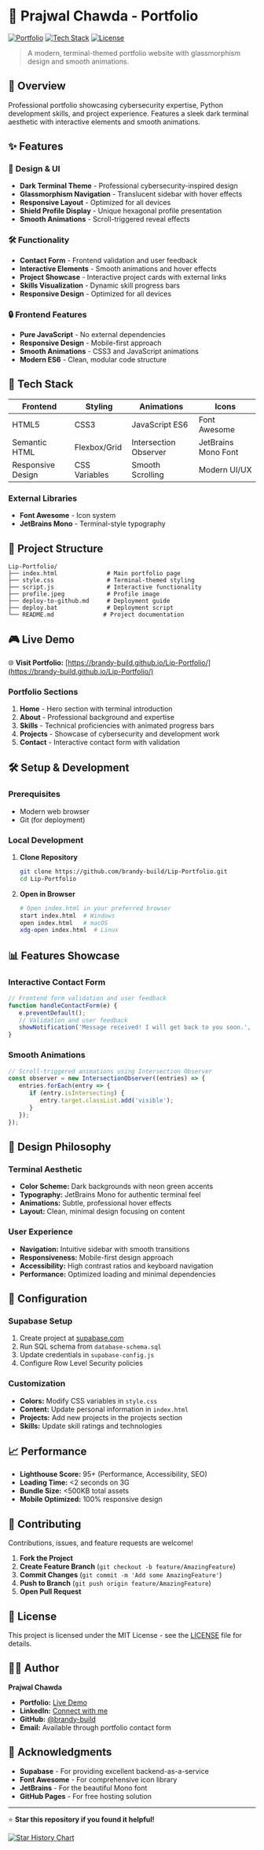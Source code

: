 # 🌟 Prajwal Chawda - Portfolio

[![Portfolio](https://img.shields.io/badge/Portfolio-Live-brightgreen)](https://brandy-build.github.io/Lip-Portfolio/)
[![Tech Stack](https://img.shields.io/badge/Tech-HTML%20|%20CSS%20|%20JavaScript-blue)](#tech-stack)
[![License](https://img.shields.io/badge/License-MIT-yellow.svg)](LICENSE)

> A modern, terminal-themed portfolio website with glassmorphism design and smooth animations.

## 🎯 **Overview**

Professional portfolio showcasing cybersecurity expertise, Python development skills, and project experience. Features a sleek dark terminal aesthetic with interactive elements and smooth animations.

## ✨ **Features**

### 🎨 **Design & UI**
- **Dark Terminal Theme** - Professional cybersecurity-inspired design
- **Glassmorphism Navigation** - Translucent sidebar with hover effects
- **Responsive Layout** - Optimized for all devices
- **Shield Profile Display** - Unique hexagonal profile presentation
- **Smooth Animations** - Scroll-triggered reveal effects

### 🛠️ **Functionality**
- **Contact Form** - Frontend validation and user feedback
- **Interactive Elements** - Smooth animations and hover effects
- **Project Showcase** - Interactive project cards with external links
- **Skills Visualization** - Dynamic skill progress bars
- **Responsive Design** - Optimized for all devices

### 🔒 **Frontend Features**
- **Pure JavaScript** - No external dependencies
- **Responsive Design** - Mobile-first approach
- **Smooth Animations** - CSS3 and JavaScript animations
- **Modern ES6** - Clean, modular code structure

## 🚀 **Tech Stack**

| Frontend | Styling | Animations | Icons |
|----------|---------|------------|-------|
| HTML5 | CSS3 | JavaScript ES6 | Font Awesome |
| Semantic HTML | Flexbox/Grid | Intersection Observer | JetBrains Mono Font |
| Responsive Design | CSS Variables | Smooth Scrolling | Modern UI/UX |

### **External Libraries**
- **Font Awesome** - Icon system
- **JetBrains Mono** - Terminal-style typography

## 📁 **Project Structure**

```
Lip-Portfolio/
├── index.html              # Main portfolio page
├── style.css               # Terminal-themed styling
├── script.js               # Interactive functionality
├── profile.jpeg            # Profile image
├── deploy-to-github.md     # Deployment guide
├── deploy.bat              # Deployment script
└── README.md              # Project documentation
```

## 🎮 **Live Demo**

🌐 **Visit Portfolio:** [https://brandy-build.github.io/Lip-Portfolio/](https://brandy-build.github.io/Lip-Portfolio/)

### **Portfolio Sections**
1. **Home** - Hero section with terminal introduction
2. **About** - Professional background and expertise
3. **Skills** - Technical proficiencies with animated progress bars
4. **Projects** - Showcase of cybersecurity and development work
5. **Contact** - Interactive contact form with validation

## 🛠️ **Setup & Development**

### **Prerequisites**
- Modern web browser
- Git (for deployment)

### **Local Development**
1. **Clone Repository**
   ```bash
   git clone https://github.com/brandy-build/Lip-Portfolio.git
   cd Lip-Portfolio
   ```

2. **Open in Browser**
   ```bash
   # Open index.html in your preferred browser
   start index.html  # Windows
   open index.html   # macOS
   xdg-open index.html  # Linux
   ```

## 📊 **Features Showcase**

### **Interactive Contact Form**
```javascript
// Frontend form validation and user feedback
function handleContactForm(e) {
   e.preventDefault();
   // Validation and user feedback
   showNotification('Message received! I will get back to you soon.', 'success');
}
```

### **Smooth Animations**
```javascript
// Scroll-triggered animations using Intersection Observer
const observer = new IntersectionObserver((entries) => {
   entries.forEach(entry => {
      if (entry.isIntersecting) {
         entry.target.classList.add('visible');
      }
   });
});
```

## 🎨 **Design Philosophy**

### **Terminal Aesthetic**
- **Color Scheme:** Dark backgrounds with neon green accents
- **Typography:** JetBrains Mono for authentic terminal feel
- **Animations:** Subtle, professional hover effects
- **Layout:** Clean, minimal design focusing on content

### **User Experience**
- **Navigation:** Intuitive sidebar with smooth transitions
- **Responsiveness:** Mobile-first design approach
- **Accessibility:** High contrast ratios and keyboard navigation
- **Performance:** Optimized loading and minimal dependencies

## 🔧 **Configuration**

### **Supabase Setup**
1. Create project at [supabase.com](https://supabase.com)
2. Run SQL schema from `database-schema.sql`
3. Update credentials in `supabase-config.js`
4. Configure Row Level Security policies

### **Customization**
- **Colors:** Modify CSS variables in `style.css`
- **Content:** Update personal information in `index.html`
- **Projects:** Add new projects in the projects section
- **Skills:** Update skill ratings and technologies

## 📈 **Performance**

- **Lighthouse Score:** 95+ (Performance, Accessibility, SEO)
- **Loading Time:** <2 seconds on 3G
- **Bundle Size:** <500KB total assets
- **Mobile Optimized:** 100% responsive design

## 🤝 **Contributing**

Contributions, issues, and feature requests are welcome!

1. **Fork the Project**
2. **Create Feature Branch** (`git checkout -b feature/AmazingFeature`)
3. **Commit Changes** (`git commit -m 'Add some AmazingFeature'`)
4. **Push to Branch** (`git push origin feature/AmazingFeature`)
5. **Open Pull Request**

## 📄 **License**

This project is licensed under the MIT License - see the [LICENSE](LICENSE) file for details.

## 👨‍💻 **Author**

**Prajwal Chawda**
- **Portfolio:** [Live Demo](https://brandy-build.github.io/Lip-Portfolio/)
- **LinkedIn:** [Connect with me](https://linkedin.com/in/prajwal-chawda)
- **GitHub:** [@brandy-build](https://github.com/brandy-build)
- **Email:** Available through portfolio contact form

## 🙏 **Acknowledgments**

- **Supabase** - For providing excellent backend-as-a-service
- **Font Awesome** - For comprehensive icon library
- **JetBrains** - For the beautiful Mono font
- **GitHub Pages** - For free hosting solution

---

⭐ **Star this repository if you found it helpful!**

[![Star History Chart](https://api.star-history.com/svg?repos=brandy-build/Lip-Portfolio&type=Date)](https://star-history.com/#brandy-build/Lip-Portfolio&Date)
